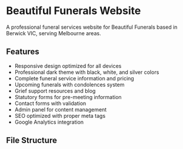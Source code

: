 # Beautiful Funerals Website

A professional funeral services website for Beautiful Funerals based in Berwick VIC, serving Melbourne areas.

## Features

- Responsive design optimized for all devices
- Professional dark theme with black, white, and silver colors
- Complete funeral service information and pricing
- Upcoming funerals with condolences system
- Grief support resources and blog
- Statutory forms for pre-meeting information
- Contact forms with validation
- Admin panel for content management
- SEO optimized with proper meta tags
- Google Analytics integration

## File Structure
